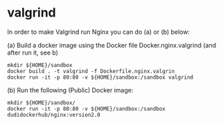 # valgrind

In order to make Valgrind run Nginx you can do (a) or (b) below:


(a) Build a docker image using the Docker file Docker.nginx.valgrind (and after run it, see b)
```
mkdir ${HOME}/sandbox
docker build . -t valgrind -f Dockerfile.nginx.valgrin
docker run -it -p 80:80 -v ${HOME}/sandbox:/sandbox valgrind 
```

(b) Run the following (Public) Docker image:
```
mkdir ${HOME}/sandbox/
docker run -it -p 80:80 -v ${HOME}/sandbox:/sandbox dudidockerhub/nginx:version2.0
```
